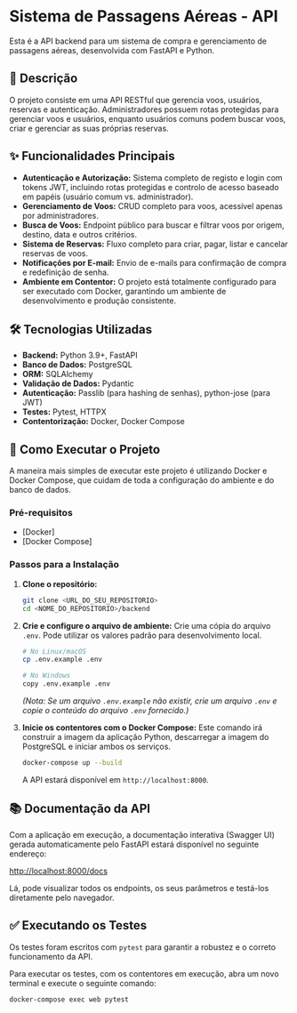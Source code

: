 # Sistema de Passagens Aéreas - API

Esta é a API backend para um sistema de compra e gerenciamento de passagens aéreas, desenvolvida com FastAPI e Python.

## 📜 Descrição

O projeto consiste em uma API RESTful que gerencia voos, usuários, reservas e autenticação. Administradores possuem rotas protegidas para gerenciar voos e usuários, enquanto usuários comuns podem buscar voos, criar e gerenciar as suas próprias reservas.

## ✨ Funcionalidades Principais

-   **Autenticação e Autorização:** Sistema completo de registo e login com tokens JWT, incluindo rotas protegidas e controlo de acesso baseado em papéis (usuário comum vs. administrador).
-   **Gerenciamento de Voos:** CRUD completo para voos, acessível apenas por administradores.
-   **Busca de Voos:** Endpoint público para buscar e filtrar voos por origem, destino, data e outros critérios.
-   **Sistema de Reservas:** Fluxo completo para criar, pagar, listar e cancelar reservas de voos.
-   **Notificações por E-mail:** Envio de e-mails para confirmação de compra e redefinição de senha.
-   **Ambiente em Contentor:** O projeto está totalmente configurado para ser executado com Docker, garantindo um ambiente de desenvolvimento e produção consistente.

## 🛠️ Tecnologias Utilizadas

-   **Backend:** Python 3.9+, FastAPI
-   **Banco de Dados:** PostgreSQL
-   **ORM:** SQLAlchemy
-   **Validação de Dados:** Pydantic
-   **Autenticação:** Passlib (para hashing de senhas), python-jose (para JWT)
-   **Testes:** Pytest, HTTPX
-   **Contentorização:** Docker, Docker Compose

## 🚀 Como Executar o Projeto

A maneira mais simples de executar este projeto é utilizando Docker e Docker Compose, que cuidam de toda a configuração do ambiente e do banco de dados.

### Pré-requisitos

-   [Docker]
-   [Docker Compose]

### Passos para a Instalação

1.  **Clone o repositório:**
    ```bash
    git clone <URL_DO_SEU_REPOSITORIO>
    cd <NOME_DO_REPOSITORIO>/backend
    ```

2.  **Crie e configure o arquivo de ambiente:**
    Crie uma cópia do arquivo `.env`. Pode utilizar os valores padrão para desenvolvimento local.
    ```bash
    # No Linux/macOS
    cp .env.example .env

    # No Windows
    copy .env.example .env
    ```
    *(Nota: Se um arquivo `.env.example` não existir, crie um arquivo `.env` e copie o conteúdo do arquivo `.env` fornecido.)*

3.  **Inicie os contentores com o Docker Compose:**
    Este comando irá construir a imagem da aplicação Python, descarregar a imagem do PostgreSQL e iniciar ambos os serviços.
    ```bash
    docker-compose up --build
    ```
    A API estará disponível em `http://localhost:8000`.

## 📚 Documentação da API

Com a aplicação em execução, a documentação interativa (Swagger UI) gerada automaticamente pelo FastAPI estará disponível no seguinte endereço:

[http://localhost:8000/docs](http://localhost:8000/docs)

Lá, pode visualizar todos os endpoints, os seus parâmetros e testá-los diretamente pelo navegador.

## ✅ Executando os Testes

Os testes foram escritos com `pytest` para garantir a robustez e o correto funcionamento da API.

Para executar os testes, com os contentores em execução, abra um novo terminal e execute o seguinte comando:

```bash
docker-compose exec web pytest
